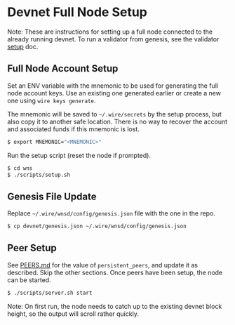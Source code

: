 # Devnet Full Node Setup

Note: These are instructions for setting up a full node connected to the already running devnet. To run a validator from genesis, see the validator [setup](./README.md) doc.

## Full Node Account Setup

Set an ENV variable with the mnemonic to be used for generating the full node account keys. Use an existing one generated earlier or create a new one using `wire keys generate`.

The mnemonic will be saved to `~/.wire/secrets` by the setup process, but also copy it to another safe location. There is no way to recover the account and associated funds if this mnemonic is lost.

```bash
$ export MNEMONIC="<MNEMONIC>"
```

Run the setup script (reset the node if prompted).

```bash
$ cd wns
$ ./scripts/setup.sh
```

## Genesis File Update

Replace `~/.wire/wnsd/config/genesis.json` file with the one in the repo.

```bash
$ cp devnet/genesis.json ~/.wire/wnsd/config/genesis.json
```

## Peer Setup

See [PEERS.md](./PEERS.md) for the value of `persistent_peers`, and update it as described. Skip the other sections. Once peers have been setup, the node can be started.

```bash
$ ./scripts/server.sh start
```

Note: On first run, the node needs to catch up to the existing devnet block height, so the output will scroll rather quickly.
